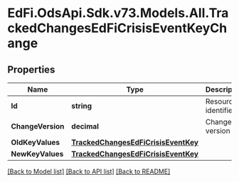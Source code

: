 # EdFi.OdsApi.Sdk.v73.Models.All.TrackedChangesEdFiCrisisEventKeyChange

## Properties

Name | Type | Description | Notes
------------ | ------------- | ------------- | -------------
**Id** | **string** | Resource identifier | [optional] 
**ChangeVersion** | **decimal** | Change version | [optional] 
**OldKeyValues** | [**TrackedChangesEdFiCrisisEventKey**](TrackedChangesEdFiCrisisEventKey.md) |  | [optional] 
**NewKeyValues** | [**TrackedChangesEdFiCrisisEventKey**](TrackedChangesEdFiCrisisEventKey.md) |  | [optional] 

[[Back to Model list]](../../README.md#documentation-for-models) [[Back to API list]](../../README.md#documentation-for-api-endpoints) [[Back to README]](../../README.md)

